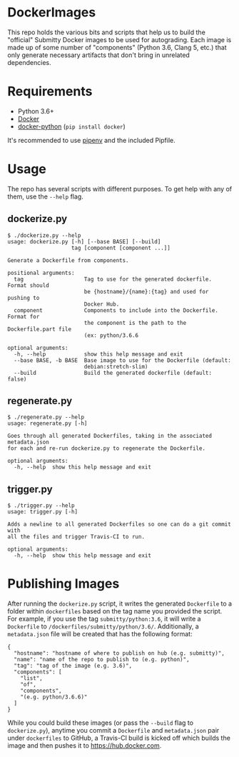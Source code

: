 DockerImages
============

This repo holds the various bits and scripts that help us to build the "official" Submitty
Docker images to be used for autograding. Each image is made up of some number of "components"
(Python 3.6, Clang 5, etc.) that only generate necessary artifacts that don't bring in unrelated
dependencies.

Requirements
============
* Python 3.6+
* [Docker](https://www.docker.com)
* [docker-python](https://pypi.org/project/docker/) (`pip install docker`)

It's recommended to use [pipenv](https://pipenv.readthedocs.io/en/latest/) and the included Pipfile.


Usage
=====
The repo has several scripts with different purposes. To get help with any of them, use the `--help`
flag.

dockerize.py
------------
```
$ ./dockerize.py --help
usage: dockerize.py [-h] [--base BASE] [--build]
                    tag [component [component ...]]

Generate a Dockerfile from components.

positional arguments:
  tag                   Tag to use for the generated dockerfile. Format should
                        be {hostname}/{name}:{tag} and used for pushing to
                        Docker Hub.
  component             Components to include into the Dockerfile. Format for
                        the component is the path to the Dockerfile.part file
                        (ex: python/3.6.6

optional arguments:
  -h, --help            show this help message and exit
  --base BASE, -b BASE  Base image to use for the Dockerfile (default:
                        debian:stretch-slim)
  --build               Build the generated dockerfile (default: false)
```

regenerate.py
----------
```
$ ./regenerate.py --help
usage: regenerate.py [-h]

Goes through all generated Dockerfiles, taking in the associated metadata.json
for each and re-run dockerize.py to regenerate the Dockerfile.

optional arguments:
  -h, --help  show this help message and exit
```

trigger.py
----------
```
$ ./trigger.py --help
usage: trigger.py [-h]

Adds a newline to all generated Dockerfiles so one can do a git commit with
all the files and trigger Travis-CI to run.

optional arguments:
  -h, --help  show this help message and exit
```

Publishing Images
=================

After running the `dockerize.py` script, it writes the generated `Dockerfile` to a folder within
`dockerfiles` based on the tag name you provided the script. For example, if you use the tag
`submitty/python:3.6`, it will write a `Dockerfile` to `/dockerfiles/submitty/python/3.6/`.
Additionally, a `metadata.json` file will be created that has the following format:
```
{
  "hostname": "hostname of where to publish on hub (e.g. submitty)",
  "name": "name of the repo to publish to (e.g. python)",
  "tag": "tag of the image (e.g. 3.6)",
  "components": [
    "list",
    "of",
    "components",
    "(e.g. python/3.6.6)"
  ]
}
```

While you could build these images (or pass the `--build` flag to `dockerize.py`), anytime you commit
a `Dockerfile` and `metadata.json` pair under `dockerfiles` to GitHub, a Travis-CI build is kicked off
which builds the image and then pushes it to https://hub.docker.com.